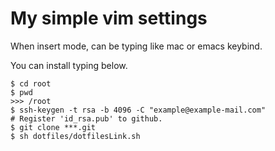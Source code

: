 # My simple vim settings
When insert mode, can be typing like mac or emacs keybind.

You can install typing below.
```
$ cd root
$ pwd 
>>> /root
$ ssh-keygen -t rsa -b 4096 -C "example@example-mail.com"
# Register 'id_rsa.pub' to github.
$ git clone ***.git
$ sh dotfiles/dotfilesLink.sh
```

